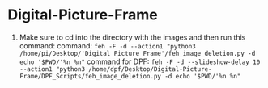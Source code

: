 # Digital-Picture-Frame
1. Make sure to cd into the directory with the images and then run this command:
command: `feh -F -d --action1 "python3 /home/pi/Desktop/'Digital Picture Frame'/feh_image_deletion.py -d echo '$PWD/'%n %n"`
command for DPF: `feh -F -d --slideshow-delay 10 --action1 "python3 /home/dpf/Desktop/Digital-Picture-Frame/DPF_Scripts/feh_image_deletion.py -d echo '$PWD/'%n %n"`
